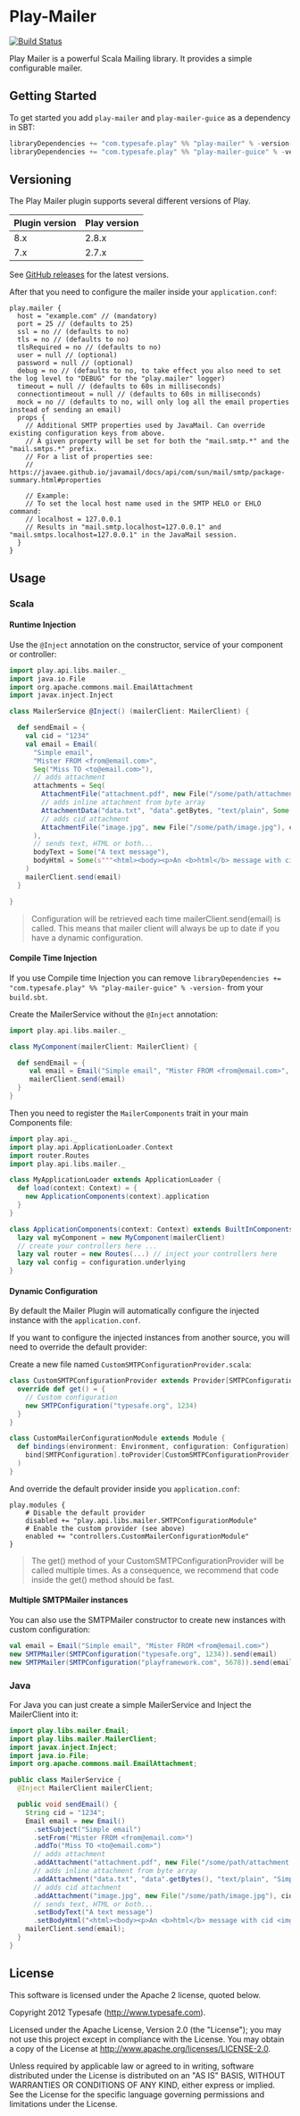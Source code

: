 # Play-Mailer

[![Build Status](https://travis-ci.org/playframework/play-mailer.svg?branch=main)](https://travis-ci.org/playframework/play-mailer)

Play Mailer is a powerful Scala Mailing library. It provides a simple configurable mailer.

## Getting Started

To get started you add `play-mailer` and `play-mailer-guice` as a dependency in SBT:

```scala
libraryDependencies += "com.typesafe.play" %% "play-mailer" % -version-
libraryDependencies += "com.typesafe.play" %% "play-mailer-guice" % -version-
```

## Versioning

The Play Mailer plugin supports several different versions of Play.

| Plugin version   | Play version    |
|------------------|-----------------|
| 8.x              | 2.8.x           |
| 7.x              | 2.7.x           |

See [GitHub releases](https://github.com/playframework/play-mailer/releases) for the latest versions.

After that you need to configure the mailer inside your `application.conf`:
 
```HOCON
play.mailer {
  host = "example.com" // (mandatory)
  port = 25 // (defaults to 25)
  ssl = no // (defaults to no)
  tls = no // (defaults to no)
  tlsRequired = no // (defaults to no)
  user = null // (optional)
  password = null // (optional)
  debug = no // (defaults to no, to take effect you also need to set the log level to "DEBUG" for the "play.mailer" logger)
  timeout = null // (defaults to 60s in milliseconds)
  connectiontimeout = null // (defaults to 60s in milliseconds)
  mock = no // (defaults to no, will only log all the email properties instead of sending an email)
  props {
    // Additional SMTP properties used by JavaMail. Can override existing configuration keys from above.
    // A given property will be set for both the "mail.smtp.*" and the "mail.smtps.*" prefix.
    // For a list of properties see:
    // https://javaee.github.io/javamail/docs/api/com/sun/mail/smtp/package-summary.html#properties

    // Example:
    // To set the local host name used in the SMTP HELO or EHLO command:
    // localhost = 127.0.0.1
    // Results in "mail.smtp.localhost=127.0.0.1" and "mail.smtps.localhost=127.0.0.1" in the JavaMail session.
  }
}
```

## Usage

### Scala

#### Runtime Injection

Use the `@Inject` annotation on the constructor, service of your component or controller:

```scala
import play.api.libs.mailer._
import java.io.File
import org.apache.commons.mail.EmailAttachment
import javax.inject.Inject

class MailerService @Inject() (mailerClient: MailerClient) {

  def sendEmail = {
    val cid = "1234"
    val email = Email(
      "Simple email",
      "Mister FROM <from@email.com>",
      Seq("Miss TO <to@email.com>"),
      // adds attachment
      attachments = Seq(
        AttachmentFile("attachment.pdf", new File("/some/path/attachment.pdf")),
        // adds inline attachment from byte array
        AttachmentData("data.txt", "data".getBytes, "text/plain", Some("Simple data"), Some(EmailAttachment.INLINE)),
        // adds cid attachment
        AttachmentFile("image.jpg", new File("/some/path/image.jpg"), contentId = Some(cid))
      ),
      // sends text, HTML or both...
      bodyText = Some("A text message"),
      bodyHtml = Some(s"""<html><body><p>An <b>html</b> message with cid <img src="cid:$cid"></p></body></html>""")
    )
    mailerClient.send(email)
  }

}
```

> Configuration will be retrieved each time mailerClient.send(email) is called. 
> This means that mailer client will always be up to date if you have a dynamic configuration.

#### Compile Time Injection

If you use Compile time Injection you can remove `libraryDependencies += "com.typesafe.play" %% "play-mailer-guice" % -version-` from your `build.sbt`.

Create the MailerService without the `@Inject` annotation:

```scala
import play.api.libs.mailer._

class MyComponent(mailerClient: MailerClient) {

  def sendEmail = {
     val email = Email("Simple email", "Mister FROM <from@email.com>", Seq("Miss TO <to@email.com>"), bodyText = Some("A text message"))
     mailerClient.send(email)
  }
}
```

Then you need to register the `MailerComponents` trait in your main Components file:

```scala
import play.api._
import play.api.ApplicationLoader.Context
import router.Routes
import play.api.libs.mailer._

class MyApplicationLoader extends ApplicationLoader {
  def load(context: Context) = {
    new ApplicationComponents(context).application
  }
}

class ApplicationComponents(context: Context) extends BuiltInComponentsFromContext(context) with MailerComponents {
  lazy val myComponent = new MyComponent(mailerClient)
  // create your controllers here ...
  lazy val router = new Routes(...) // inject your controllers here
  lazy val config = configuration.underlying
}
```

#### Dynamic Configuration

By default the Mailer Plugin will automatically configure the injected instance with the `application.conf`.

If you want to configure the injected instances from another source, you will need to override the default provider:

Create a new file named `CustomSMTPConfigurationProvider.scala`:

```scala
class CustomSMTPConfigurationProvider extends Provider[SMTPConfiguration] {
  override def get() = {
    // Custom configuration
    new SMTPConfiguration("typesafe.org", 1234)
  }
}

class CustomMailerConfigurationModule extends Module {
  def bindings(environment: Environment, configuration: Configuration) = Seq(
    bind[SMTPConfiguration].toProvider[CustomSMTPConfigurationProvider]
  )
}
```

And override the default provider inside you `application.conf`:

```HOCON
play.modules {
    # Disable the default provider
    disabled += "play.api.libs.mailer.SMTPConfigurationModule"
    # Enable the custom provider (see above)
    enabled += "controllers.CustomMailerConfigurationModule"
}
```

> The get() method of your CustomSMTPConfigurationProvider will be called multiple times.
> As a consequence, we recommend that code inside the get() method should be fast.


#### Multiple SMTPMailer instances

You can also use the SMTPMailer constructor to create new instances with custom configuration:

```scala
val email = Email("Simple email", "Mister FROM <from@email.com>")
new SMTPMailer(SMTPConfiguration("typesafe.org", 1234)).send(email)
new SMTPMailer(SMTPConfiguration("playframework.com", 5678)).send(email)
```

### Java

For Java you can just create a simple MailerService and Inject the MailerClient into it:

```java
import play.libs.mailer.Email;
import play.libs.mailer.MailerClient;
import javax.inject.Inject;
import java.io.File;
import org.apache.commons.mail.EmailAttachment;

public class MailerService {
  @Inject MailerClient mailerClient;

  public void sendEmail() {
    String cid = "1234";
    Email email = new Email()
      .setSubject("Simple email")
      .setFrom("Mister FROM <from@email.com>")
      .addTo("Miss TO <to@email.com>")
      // adds attachment
      .addAttachment("attachment.pdf", new File("/some/path/attachment.pdf"))
      // adds inline attachment from byte array
      .addAttachment("data.txt", "data".getBytes(), "text/plain", "Simple data", EmailAttachment.INLINE)
      // adds cid attachment
      .addAttachment("image.jpg", new File("/some/path/image.jpg"), cid)
      // sends text, HTML or both...
      .setBodyText("A text message")
      .setBodyHtml("<html><body><p>An <b>html</b> message with cid <img src=\"cid:" + cid + "\"></p></body></html>");
    mailerClient.send(email);
  }
}
```

## License


This software is licensed under the Apache 2 license, quoted below.

Copyright 2012 Typesafe (http://www.typesafe.com).

Licensed under the Apache License, Version 2.0 (the "License"); you may not use this project except in compliance with the License. You may obtain a copy of the License at http://www.apache.org/licenses/LICENSE-2.0.

Unless required by applicable law or agreed to in writing, software distributed under the License is distributed on an "AS IS" BASIS, WITHOUT WARRANTIES OR CONDITIONS OF ANY KIND, either express or implied. See the License for the specific language governing permissions and limitations under the License.
